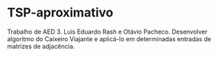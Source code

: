 # TSP-aproximativo
Trabalho de AED 3. Luís Eduardo Rash e Otávio Pacheco. Desenvolver algoritmo do Caixeiro Viajante e aplicá-lo em determinadas entradas de matrizes de adjacência.
